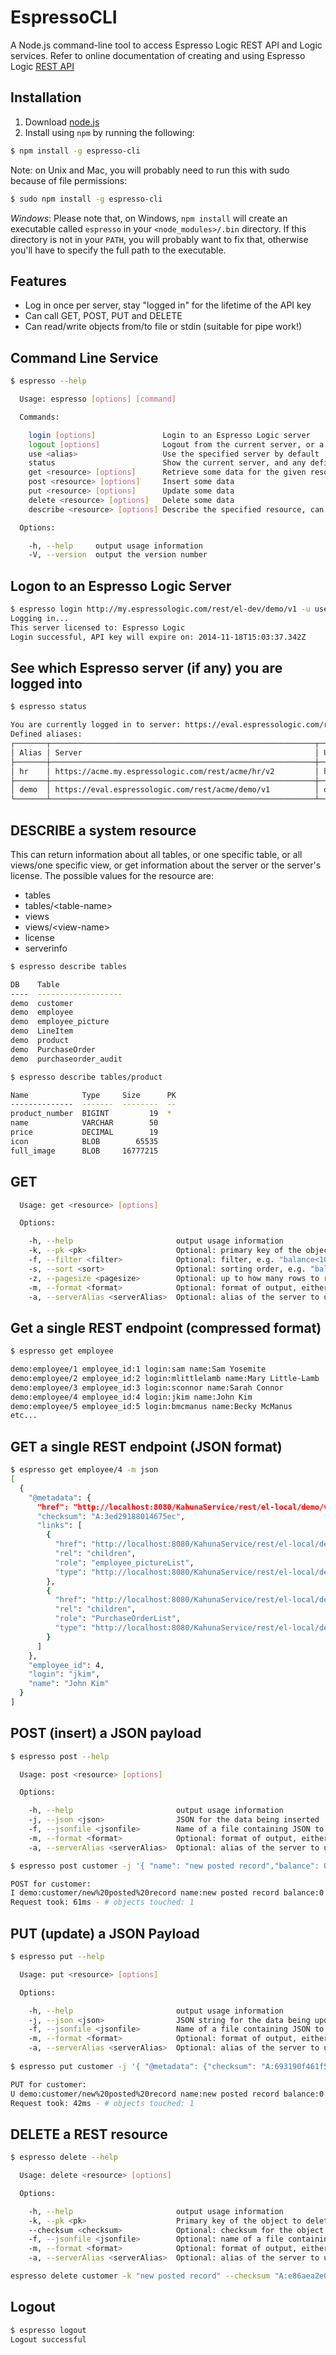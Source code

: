 

# EspressoCLI
A Node.js command-line tool to access Espresso Logic REST API and Logic services. 
Refer to online documentation of creating and using Espresso Logic [REST API](http://docs.espressologic.com/docs/live-api) 


## Installation

1. Download [node.js](http://nodejs.org)
2. Install using `npm` by running the following:
```sh
$ npm install -g espresso-cli
```

Note: on Unix and Mac, you will probably need to run this with sudo because of file permissions:

```sh
$ sudo npm install -g espresso-cli
```

*Windows*: Please note that, on Windows, `npm install` will create an executable 
called `espresso` in your
`<node_modules>/.bin` directory. If this directory is not in your `PATH`, you will probably
want to fix that, otherwise you'll have to specify the full path to the executable.


## Features

* Log in once per server, stay "logged in" for the lifetime of the API key
* Can call GET, POST, PUT and DELETE
* Can read/write objects from/to file or stdin (suitable for pipe work!)

## Command Line Service
```sh
$ espresso --help

  Usage: espresso [options] [command] 

  Commands:

    login [options]               Login to an Espresso Logic server
    logout [options]              Logout from the current server, or a specific server
    use <alias>                   Use the specified server by default
    status                        Show the current server, and any defined server aliases
    get <resource> [options]      Retrieve some data for the given resource/table/view
    post <resource> [options]     Insert some data
    put <resource> [options]      Update some data
    delete <resource> [options]   Delete some data
    describe <resource> [options] Describe the specified resource, can be: tables[/tablename], views[/viewname], license, serverinfo

  Options:

    -h, --help     output usage information
    -V, --version  output the version number

```

## Logon to an Espresso Logic Server
```sh
$ espresso login http://my.espressologic.com/rest/el-dev/demo/v1 -u username -p mypassword
Logging in...
This server licensed to: Espresso Logic
Login successful, API key will expire on: 2014-11-18T15:03:37.342Z
```


## See which Espresso server (if any) you are logged into
```sh
$ espresso status

You are currently logged in to server: https://eval.espressologic.com/rest/acme/demo/v1 as user demo
Defined aliases:
┌───────┬───────────────────────────────────────────────────────────┬───────┐
│ Alias │ Server                                                    │ User  │
├───────┼───────────────────────────────────────────────────────────┼───────┤
│ hr    │ https://acme.my.espressologic.com/rest/acme/hr/v2         │ hradm │
├───────┼───────────────────────────────────────────────────────────┼───────┤
│ demo  │ https://eval.espressologic.com/rest/acme/demo/v1          │ demo  │
└───────┴───────────────────────────────────────────────────────────┴───────┘
```


## DESCRIBE a system resource
This can return information about all tables, or one specific table,
or all views/one specific view, or get information about the server
or the server's license. The possible values for the resource are:

* tables
* tables/&lt;table-name>
* views
* views/&lt;view-name>
* license
* serverinfo

```sh
$ espresso describe tables

DB    Table
----  -------------------
demo  customer
demo  employee
demo  employee_picture
demo  LineItem
demo  product
demo  PurchaseOrder
demo  purchaseorder_audit
```

```sh
$ espresso describe tables/product

Name            Type     Size      PK
--------------  -------  --------  --
product_number  BIGINT         19  *
name            VARCHAR        50
price           DECIMAL        19
icon            BLOB        65535
full_image      BLOB     16777215
```


## GET 
```sh
  Usage: get <resource> [options] 

  Options:

    -h, --help                       output usage information
    -k, --pk <pk>                    Optional: primary key of the object to retrieve
    -f, --filter <filter>            Optional: filter, e.g. "balance<1000"
    -s, --sort <sort>                Optional: sorting order, e.g. "balance,name desc"
    -z, --pagesize <pagesize>        Optional: up to how many rows to return per level
    -m, --format <format>            Optional: format of output, either text (default), json or compactjson    --truncate <length>
    -a, --serverAlias <serverAlias>  Optional: alias of the server to use if other than the current default server
```


## Get a single REST endpoint (compressed format)
```sh
$ espresso get employee

demo:employee/1 employee_id:1 login:sam name:Sam Yosemite
demo:employee/2 employee_id:2 login:mlittlelamb name:Mary Little-Lamb
demo:employee/3 employee_id:3 login:sconnor name:Sarah Connor
demo:employee/4 employee_id:4 login:jkim name:John Kim
demo:employee/5 employee_id:5 login:bmcmanus name:Becky McManus
etc...
```

## GET a single REST endpoint (JSON format)
```sh
$ espresso get employee/4 -m json 
[
  {
    "@metadata": {
      "href": "http://localhost:8080/KahunaService/rest/el-local/demo/v1/demo:employee/4",
      "checksum": "A:3ed29188014675ec",
      "links": [
        {
          "href": "http://localhost:8080/KahunaService/rest/el-local/demo/v1/demo:employee_picture?filter=employee_id%20%3D%204",
          "rel": "children",
          "role": "employee_pictureList",
          "type": "http://localhost:8080/KahunaService/rest/el-local/demo/demo:employee_picture"
        },
        {
          "href": "http://localhost:8080/KahunaService/rest/el-local/demo/v1/demo:PurchaseOrder?filter=salesrep_id%20%3D%204",
          "rel": "children",
          "role": "PurchaseOrderList",
          "type": "http://localhost:8080/KahunaService/rest/el-local/demo/demo:PurchaseOrder"
        }
      ]
    },
    "employee_id": 4,
    "login": "jkim",
    "name": "John Kim"
  }
]
```

## POST (insert) a JSON payload 

```sh
$ espresso post --help

  Usage: post <resource> [options]

  Options:

    -h, --help                       output usage information
    -j, --json <json>                JSON for the data being inserted
    -f, --jsonfile <jsonfile>        Name of a file containing JSON to be inserted, or stdin to read from stdin
    -m, --format <format>            Optional: format of output, either text (default), json or compactjson
    -a, --serverAlias <serverAlias>  Optional: alias of the server to use if other than the current default server

$ espresso post customer -j '{ "name": "new posted record","balance": 0,"credit_limit": 9000 }'

POST for customer:
I demo:customer/new%20posted%20record name:new posted record balance:0 credit_limit:9000
Request took: 61ms - # objects touched: 1
```

## PUT (update) a JSON Payload

```sh
$ espresso put --help

  Usage: put <resource> [options]

  Options:

    -h, --help                       output usage information
    -j, --json <json>                JSON string for the data being updated
    -f, --jsonfile <jsonfile>        Name of a file containing JSON to be updated, or stdin to read from stdin
    -m, --format <format>            Optional: format of output, either text (default), json or compactjson
    -a, --serverAlias <serverAlias>  Optional: alias of the server to use if other than the current default server
    
$ espresso put customer -j '{ "@metadata": {"checksum": "A:693190f461f5402e"  }, "name": "new posted record", "credit_limit": 8000  }'

PUT for customer:
U demo:customer/new%20posted%20record name:new posted record balance:0 credit_limit:8000
Request took: 42ms - # objects touched: 1
```

## DELETE a REST resource

```sh
$ espresso delete --help

  Usage: delete <resource> [options]

  Options:

    -h, --help                       output usage information
    -k, --pk <pk>                    Primary key of the object to delete
    --checksum <checksum>            Optional: checksum for the object to delete, or "override". If not specified, the object will be retrieved then deleted.
    -f, --jsonfile <jsonfile>        Optional: name of a file containing JSON to be deleted, or stdin to read from stdin
    -m, --format <format>            Optional: format of output, either text (default), json or compactjson
    -a, --serverAlias <serverAlias>  Optional: alias of the server to use if other than the current default server

espresso delete customer -k "new posted record" --checksum "A:e86aea2e0a4e74bf" 
```
## Logout

```sh
$ espresso logout
Logout successful
```
